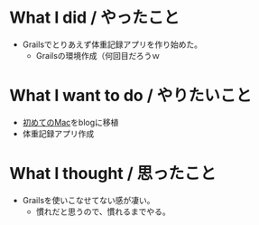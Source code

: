 # What I did / やったこと
- Grailsでとりあえず体重記録アプリを作り始めた。
  - Grailsの環境作成（何回目だろうｗ

# What I want to do / やりたいこと
- [初めてのMac](https://slideck.io/github.com/yamap55/Slide/20170113/first_mac.md#/)をblogに移植
- 体重記録アプリ作成

# What I thought / 思ったこと
- Grailsを使いこなせてない感が凄い。
  - 慣れだと思うので、慣れるまでやる。
